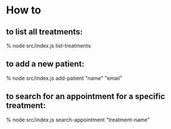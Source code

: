 # How to

## to list all treatments:
% node src/index.js list-treatments   

## to add a new patient:
% node src/index.js add-patient "name" "email"

## to search for an appointment for a specific treatment:
% node src/index.js search-appointment "treatment-name"

